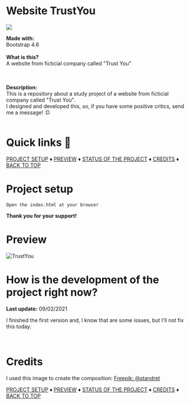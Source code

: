 # Website TrustYou

<img src="img/mockup_desktop.png" />

<b>Made with:</b><br/>
Bootstrap 4.6
<br/><br/>
<b>What is this?</b><br/>
A website from ficticial company called "Trust You"

<br/><br/>
<b>Description:</b><br/>
This is a repository about a study project of a website from ficticial company called "Trust You".
<br>
I designed and developed this, so, if you have some positive critics, send me a message! :D
<br/><br/>
# Quick links &#128150;
<div>
  
[PROJECT SETUP](#Project-setup) &diams; [PREVIEW](#Preview) &diams; [STATUS OF THE PROJECT](#How-is-the-development-of-the-project-right-now) &diams; [CREDITS](#Credits) &diams; [BACK TO TOP](#Website-TrustYou)

<div>

# Project setup
```
Open the index.html at your browser
```

<b>Thank you for your support!</b>

# Preview
<img src="img/mockup.png" alt="TrustYou" />


# How is the development of the project right now?
<b>Last update:</b> 09/02/2021

I finished the first version and, I know that are some issues, but I'll not fix this today.

<br/>

# Credits

I used this image to create the composition:
<a href="https://br.freepik.com/fotos-gratis/jovem-bonito-com-laptop-e-verificar-seu-calendario-em-branco_9279048.htm">Freepik: @standret</a>


<div>
  
[PROJECT SETUP](#Project-setup) &diams; [PREVIEW](#Preview) &diams; [STATUS OF THE PROJECT](#How-is-the-development-of-the-project-right-now) &diams; [CREDITS](#Credits) &diams; [BACK TO TOP](#Website-TrustYou)

<div>
